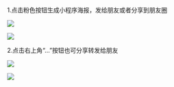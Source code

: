 1.点击粉色按钮生成小程序海报，发给朋友或者分享到朋友圈

![](/assets/09.png)

![](/assets/012.png)



2.点击右上角“…”按钮也可分享转发给朋友

![](/assets/6511.png)

![](/assets/9843.png)

